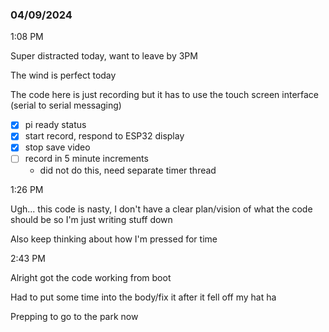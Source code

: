 ### 04/09/2024

1:08 PM

Super distracted today, want to leave by 3PM

The wind is perfect today

The code here is just recording but it has to use the touch screen interface (serial to serial messaging)

- [x] pi ready status
- [x] start record, respond to ESP32 display
- [x] stop save video
- [ ] record in 5 minute increments
  - did not do this, need separate timer thread

1:26 PM

Ugh... this code is nasty, I don't have a clear plan/vision of what the code should be so I'm just writing stuff down

Also keep thinking about how I'm pressed for time

2:43 PM

Alright got the code working from boot

Had to put some time into the body/fix it after it fell off my hat ha

Prepping to go to the park now
